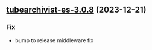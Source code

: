 

## [tubearchivist-es-3.0.8](https://github.com/truecharts/charts/compare/tubearchivist-es-3.0.7...tubearchivist-es-3.0.8) (2023-12-21)

### Fix

- bump to release middleware fix
  
  